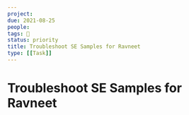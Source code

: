 ```yaml
---
project:
due: 2021-08-25
people:
tags: 🧨
status: priority
title: Troubleshoot SE Samples for Ravneet
type: [[Task]]
---
```


# Troubleshoot SE Samples for Ravneet